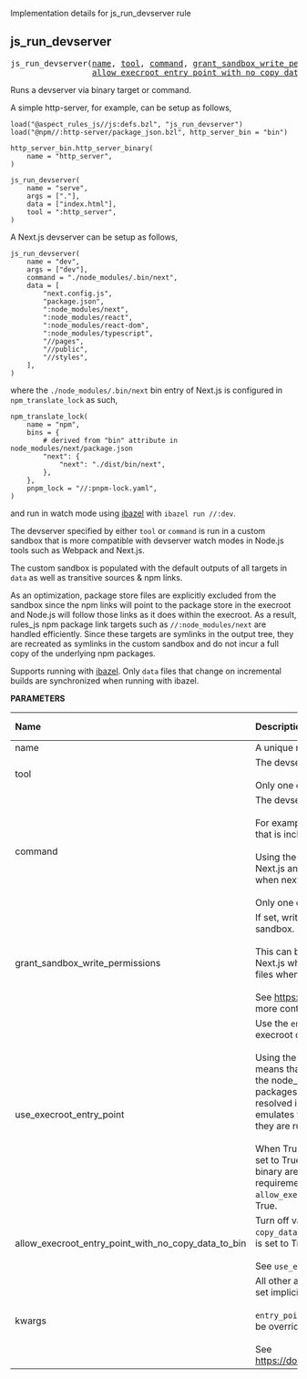 <!-- Generated with Stardoc: http://skydoc.bazel.build -->

Implementation details for js_run_devserver rule

<a id="js_run_devserver"></a>

## js_run_devserver

<pre>
js_run_devserver(<a href="#js_run_devserver-name">name</a>, <a href="#js_run_devserver-tool">tool</a>, <a href="#js_run_devserver-command">command</a>, <a href="#js_run_devserver-grant_sandbox_write_permissions">grant_sandbox_write_permissions</a>, <a href="#js_run_devserver-use_execroot_entry_point">use_execroot_entry_point</a>,
                 <a href="#js_run_devserver-allow_execroot_entry_point_with_no_copy_data_to_bin">allow_execroot_entry_point_with_no_copy_data_to_bin</a>, <a href="#js_run_devserver-kwargs">kwargs</a>)
</pre>

Runs a devserver via binary target or command.

A simple http-server, for example, can be setup as follows,

```
load("@aspect_rules_js//js:defs.bzl", "js_run_devserver")
load("@npm//:http-server/package_json.bzl", http_server_bin = "bin")

http_server_bin.http_server_binary(
    name = "http_server",
)

js_run_devserver(
    name = "serve",
    args = ["."],
    data = ["index.html"],
    tool = ":http_server",
)
```

A Next.js devserver can be setup as follows,

```
js_run_devserver(
    name = "dev",
    args = ["dev"],
    command = "./node_modules/.bin/next",
    data = [
        "next.config.js",
        "package.json",
        ":node_modules/next",
        ":node_modules/react",
        ":node_modules/react-dom",
        ":node_modules/typescript",
        "//pages",
        "//public",
        "//styles",
    ],
)
```

where the `./node_modules/.bin/next` bin entry of Next.js is configured in
`npm_translate_lock` as such,

```
npm_translate_lock(
    name = "npm",
    bins = {
        # derived from "bin" attribute in node_modules/next/package.json
        "next": {
            "next": "./dist/bin/next",
        },
    },
    pnpm_lock = "//:pnpm-lock.yaml",
)
```

and run in watch mode using [ibazel](https://github.com/bazelbuild/bazel-watcher) with
`ibazel run //:dev`.

The devserver specified by either `tool` or `command` is run in a custom sandbox that is more
compatible with devserver watch modes in Node.js tools such as Webpack and Next.js.

The custom sandbox is populated with the default outputs of all targets in `data`
as well as transitive sources & npm links.

As an optimization, package store files are explicitly excluded from the sandbox since the npm
links will point to the package store in the execroot and Node.js will follow those links as it
does within the execroot. As a result, rules_js npm package link targets such as
`//:node_modules/next` are handled efficiently. Since these targets are symlinks in the output
tree, they are recreated as symlinks in the custom sandbox and do not incur a full copy of the
underlying npm packages.

Supports running with [ibazel](https://github.com/bazelbuild/bazel-watcher).
Only `data` files that change on incremental builds are synchronized when running with ibazel.


**PARAMETERS**


| Name  | Description | Default Value |
| :------------- | :------------- | :------------- |
| <a id="js_run_devserver-name"></a>name |  A unique name for this target.   |  none |
| <a id="js_run_devserver-tool"></a>tool |  The devserver binary target to run.<br><br>Only one of <code>command</code> or <code>tool</code> may be specified.   |  <code>None</code> |
| <a id="js_run_devserver-command"></a>command |  The devserver command to run.<br><br>For example, this could be the bin entry of an npm package that is included in data such as <code>./node_modules/.bin/next</code>.<br><br>Using the bin entry of next, for example, resolves issues with Next.js and React being found in multiple node_modules trees when next is run as an encapsulated <code>js_binary</code> tool.<br><br>Only one of <code>command</code> or <code>tool</code> may be specified.   |  <code>None</code> |
| <a id="js_run_devserver-grant_sandbox_write_permissions"></a>grant_sandbox_write_permissions |  If set, write permissions is set on all files copied to the custom sandbox.<br><br>This can be useful to support some devservers such as Next.js which may, under some circumstances, try to modify files when running.<br><br>See https://github.com/aspect-build/rules_js/issues/935 for more context.   |  <code>False</code> |
| <a id="js_run_devserver-use_execroot_entry_point"></a>use_execroot_entry_point |  Use the <code>entry_point</code> script of the <code>js_binary</code> <code>tool</code> that is in the execroot output tree instead of the copy that is in runfiles.<br><br>Using the entry point script that is in the execroot output tree means that there will be no conflicting runfiles <code>node_modules</code> in the node_modules resolution path which can confuse npm packages such as next and react that don't like being resolved in multiple node_modules trees. This more closely emulates the environment that tools such as Next.js see when they are run outside of Bazel.<br><br>When True, the <code>js_binary</code> tool must have <code>copy_data_to_bin</code> set to True (the default) so that all data files needed by the binary are available in the execroot output tree. This requirement can be turned off with by setting <code>allow_execroot_entry_point_with_no_copy_data_to_bin</code> to True.   |  <code>True</code> |
| <a id="js_run_devserver-allow_execroot_entry_point_with_no_copy_data_to_bin"></a>allow_execroot_entry_point_with_no_copy_data_to_bin |  Turn off validation that the <code>js_binary</code> tool has <code>copy_data_to_bin</code> set to True when <code>use_execroot_entry_point</code> is set to True.<br><br>See <code>use_execroot_entry_point</code> doc for more info.   |  <code>False</code> |
| <a id="js_run_devserver-kwargs"></a>kwargs |  All other args from <code>js_binary</code> except for <code>entry_point</code> which is set implicitly.<br><br><code>entry_point</code> is set implicitly by <code>js_run_devserver</code> and cannot be overridden.<br><br>See https://docs.aspect.build/rules/aspect_rules_js/docs/js_binary   |  none |


